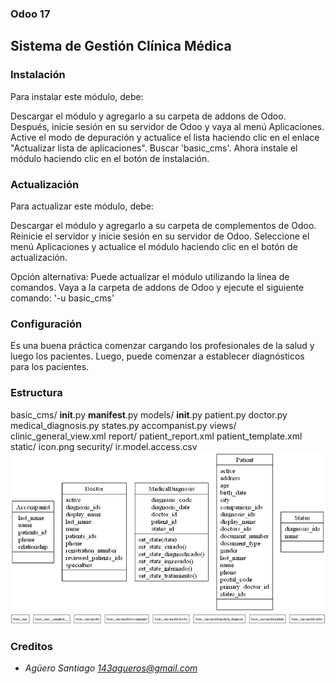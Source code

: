 ### Odoo 17

## Sistema de Gestión Clínica Médica

### Instalación

Para instalar este módulo, debe:

Descargar el módulo y agregarlo a su carpeta de addons de Odoo. Después, inicie sesión en
su servidor de Odoo y vaya al menú Aplicaciones. Active el modo de depuración y actualice el
lista haciendo clic en el enlace "Actualizar lista de aplicaciones".
Buscar 'basic_cms'. Ahora instale el módulo haciendo clic en el botón de instalación.

### Actualización

Para actualizar este módulo, debe:

Descargar el módulo y agregarlo a su carpeta de complementos de Odoo. Reinicie el servidor
y inicie sesión en su servidor de Odoo. Seleccione el menú Aplicaciones y actualice el módulo haciendo
clic en el botón de actualización.

Opción alternativa:
Puede actualizar el módulo utilizando la línea de comandos.
Vaya a la carpeta de addons de Odoo y ejecute el siguiente comando:
'-u basic_cms'

### Configuración

Es una buena práctica comenzar cargando los profesionales de la salud
y luego los pacientes. 
Luego, puede comenzar a establecer diagnósticos para los pacientes.

### Estructura

basic_cms/
    __init__.py
    __manifest__.py
    models/
        __init__.py
        patient.py
        doctor.py
        medical_diagnosis.py
        states.py
        accompanist.py
    views/
        clinic_general_view.xml
    report/
        patient_report.xml
        patient_template.xml
    static/
        icon.png
    security/
        ir.model.access.csv
![plot](./classes_Project.png)
![plot](./packages_Project.png)

### Creditos

* _Agüero Santiago <143agueros@gmail.com>_
